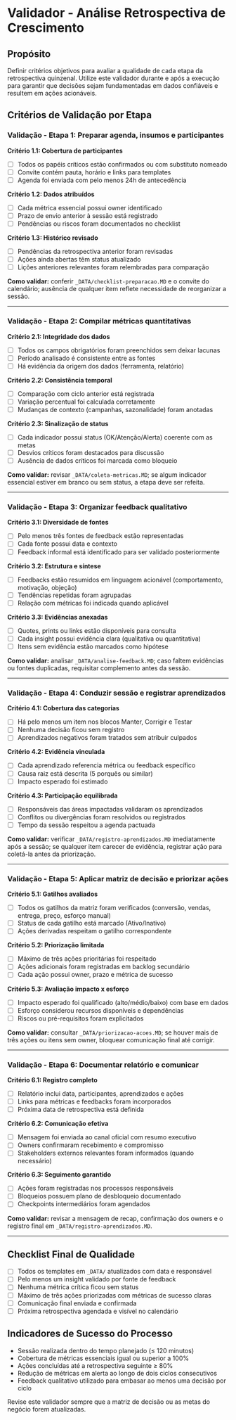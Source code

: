 # Validador - Análise Retrospectiva de Crescimento

## Propósito

Definir critérios objetivos para avaliar a qualidade de cada etapa da retrospectiva quinzenal. Utilize este validador durante e após a execução para garantir que decisões sejam fundamentadas em dados confiáveis e resultem em ações acionáveis.

## Critérios de Validação por Etapa

### Validação - Etapa 1: Preparar agenda, insumos e participantes

**Critério 1.1: Cobertura de participantes**
- [ ] Todos os papéis críticos estão confirmados ou com substituto nomeado
- [ ] Convite contém pauta, horário e links para templates
- [ ] Agenda foi enviada com pelo menos 24h de antecedência

**Critério 1.2: Dados atribuídos**
- [ ] Cada métrica essencial possui owner identificado
- [ ] Prazo de envio anterior à sessão está registrado
- [ ] Pendências ou riscos foram documentados no checklist

**Critério 1.3: Histórico revisado**
- [ ] Pendências da retrospectiva anterior foram revisadas
- [ ] Ações ainda abertas têm status atualizado
- [ ] Lições anteriores relevantes foram relembradas para comparação

**Como validar:** conferir `_DATA/checklist-preparacao.MD` e o convite do calendário; ausência de qualquer item reflete necessidade de reorganizar a sessão.

---

### Validação - Etapa 2: Compilar métricas quantitativas

**Critério 2.1: Integridade dos dados**
- [ ] Todos os campos obrigatórios foram preenchidos sem deixar lacunas
- [ ] Período analisado é consistente entre as fontes
- [ ] Há evidência da origem dos dados (ferramenta, relatório)

**Critério 2.2: Consistência temporal**
- [ ] Comparação com ciclo anterior está registrada
- [ ] Variação percentual foi calculada corretamente
- [ ] Mudanças de contexto (campanhas, sazonalidade) foram anotadas

**Critério 2.3: Sinalização de status**
- [ ] Cada indicador possui status (OK/Atenção/Alerta) coerente com as metas
- [ ] Desvios críticos foram destacados para discussão
- [ ] Ausência de dados críticos foi marcada como bloqueio

**Como validar:** revisar `_DATA/coleta-metricas.MD`; se algum indicador essencial estiver em branco ou sem status, a etapa deve ser refeita.

---

### Validação - Etapa 3: Organizar feedback qualitativo

**Critério 3.1: Diversidade de fontes**
- [ ] Pelo menos três fontes de feedback estão representadas
- [ ] Cada fonte possui data e contexto
- [ ] Feedback informal está identificado para ser validado posteriormente

**Critério 3.2: Estrutura e síntese**
- [ ] Feedbacks estão resumidos em linguagem acionável (comportamento, motivação, objeção)
- [ ] Tendências repetidas foram agrupadas
- [ ] Relação com métricas foi indicada quando aplicável

**Critério 3.3: Evidências anexadas**
- [ ] Quotes, prints ou links estão disponíveis para consulta
- [ ] Cada insight possui evidência clara (qualitativa ou quantitativa)
- [ ] Itens sem evidência estão marcados como hipótese

**Como validar:** analisar `_DATA/analise-feedback.MD`; caso faltem evidências ou fontes duplicadas, requisitar complemento antes da sessão.

---

### Validação - Etapa 4: Conduzir sessão e registrar aprendizados

**Critério 4.1: Cobertura das categorias**
- [ ] Há pelo menos um item nos blocos Manter, Corrigir e Testar
- [ ] Nenhuma decisão ficou sem registro
- [ ] Aprendizados negativos foram tratados sem atribuir culpados

**Critério 4.2: Evidência vinculada**
- [ ] Cada aprendizado referencia métrica ou feedback específico
- [ ] Causa raiz está descrita (5 porquês ou similar)
- [ ] Impacto esperado foi estimado

**Critério 4.3: Participação equilibrada**
- [ ] Responsáveis das áreas impactadas validaram os aprendizados
- [ ] Conflitos ou divergências foram resolvidos ou registrados
- [ ] Tempo da sessão respeitou a agenda pactuada

**Como validar:** verificar `_DATA/registro-aprendizados.MD` imediatamente após a sessão; se qualquer item carecer de evidência, registrar ação para coletá-la antes da priorização.

---

### Validação - Etapa 5: Aplicar matriz de decisão e priorizar ações

**Critério 5.1: Gatilhos avaliados**
- [ ] Todos os gatilhos da matriz foram verificados (conversão, vendas, entrega, preço, esforço manual)
- [ ] Status de cada gatilho está marcado (Ativo/Inativo)
- [ ] Ações derivadas respeitam o gatilho correspondente

**Critério 5.2: Priorização limitada**
- [ ] Máximo de três ações prioritárias foi respeitado
- [ ] Ações adicionais foram registradas em backlog secundário
- [ ] Cada ação possui owner, prazo e métrica de sucesso

**Critério 5.3: Avaliação impacto x esforço**
- [ ] Impacto esperado foi qualificado (alto/médio/baixo) com base em dados
- [ ] Esforço considerou recursos disponíveis e dependências
- [ ] Riscos ou pré-requisitos foram explicitados

**Como validar:** consultar `_DATA/priorizacao-acoes.MD`; se houver mais de três ações ou itens sem owner, bloquear comunicação final até corrigir.

---

### Validação - Etapa 6: Documentar relatório e comunicar

**Critério 6.1: Registro completo**
- [ ] Relatório inclui data, participantes, aprendizados e ações
- [ ] Links para métricas e feedbacks foram incorporados
- [ ] Próxima data de retrospectiva está definida

**Critério 6.2: Comunicação efetiva**
- [ ] Mensagem foi enviada ao canal oficial com resumo executivo
- [ ] Owners confirmaram recebimento e compromisso
- [ ] Stakeholders externos relevantes foram informados (quando necessário)

**Critério 6.3: Seguimento garantido**
- [ ] Ações foram registradas nos processos responsáveis
- [ ] Bloqueios possuem plano de desbloqueio documentado
- [ ] Checkpoints intermediários foram agendados

**Como validar:** revisar a mensagem de recap, confirmação dos owners e o registro final em `_DATA/registro-aprendizados.MD`.

---

## Checklist Final de Qualidade

- [ ] Todos os templates em `_DATA/` atualizados com data e responsável
- [ ] Pelo menos um insight validado por fonte de feedback
- [ ] Nenhuma métrica crítica ficou sem status
- [ ] Máximo de três ações priorizadas com métricas de sucesso claras
- [ ] Comunicação final enviada e confirmada
- [ ] Próxima retrospectiva agendada e visível no calendário

## Indicadores de Sucesso do Processo

- Sessão realizada dentro do tempo planejado (≤ 120 minutos)
- Cobertura de métricas essenciais igual ou superior a 100%
- Ações concluídas até a retrospectiva seguinte ≥ 80%
- Redução de métricas em alerta ao longo de dois ciclos consecutivos
- Feedback qualitativo utilizado para embasar ao menos uma decisão por ciclo

Revise este validador sempre que a matriz de decisão ou as metas do negócio forem atualizadas.
